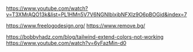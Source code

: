 <!-- main source -->
https://www.youtube.com/watch?v=T3XMrAQO13k&list=PL1HMn5V7V6NGNIblxjbNFXIz9O6pBOGid&index=7

<!-- logo design -->
https://www.freelogodesign.org/
https://www.remove.bg/

<!-- Custom colors in tailwind.CSS -->
https://bobbyhadz.com/blog/tailwind-extend-colors-not-working
https://www.youtube.com/watch?v=6yFazMin-d0 